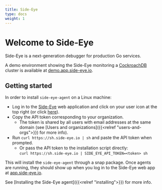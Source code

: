 ```yaml
---
title: Side-Eye
type: docs
weight: 1
---
```


# Welcome to Side-Eye

Side-Eye is a next-generation debugger for production Go services.

A demo environment showing the Side-Eye monitoring a
[CockroachDB](https://www.cockroachlabs.com/) cluster is available at
[demo.app.side-eye.io](https://demo.app.side-eye.io).

## Getting started

In order to install `side-eye-agent` on a Linux machine:

- Log in to the [Side-Eye] web application and click on your user icon at the
  top right (or click [here](https://app.side-eye.dev/login)).
- Copy the API token corresponding to your organization.
  - The token is shared by all users with email addresses at the same domain (see
    [Users and organizations]({{<relref "users-and-orgs">}}) for more info).
- Run `curl https://sh.side-eye.io | sh` and paste the API token when prompted.
  - Or pass the API token to the installation script directly:  
    `curl https://sh.side-eye.io | SIDE_EYE_API_TOKEN=<token> sh`

This will install the `side-eye-agent` through a snap package. Once agents are
running, they should show up when you log in to the Side-Eye web app at
[app.side-eye.io](https://app.side-eye.io).

See [Installing the Side-Eye agent]({{<relref "installing">}}) for more info.

[Side-Eye]: https://app.side-eye.io/
